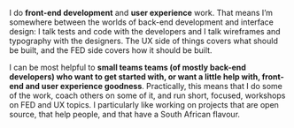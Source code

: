 I do **front-end development** and **user experience** work. That means I’m somewhere between the worlds of back-end development and interface design: I talk tests and code with the developers and I talk wireframes and typography with the designers. The UX side of things covers what should be built, and the FED side covers how it should be built.

I can be most helpful to **small teams teams (of mostly back-end developers) who want to get started with, or want a little help with, front-end and user experience goodness**. Practically, this means that I do some of the work, coach others on some of it, and run short, focused, workshops on FED and UX topics. I particularly like working on projects that are open source, that help people, and that have a South African flavour.
